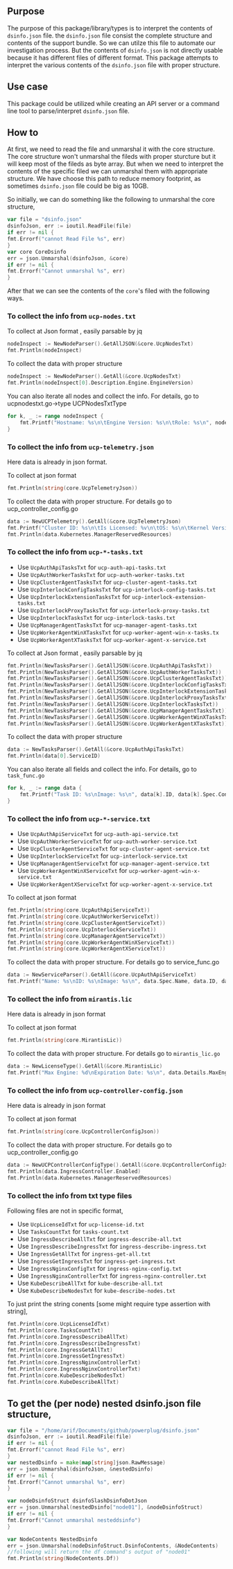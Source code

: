 ## Purpose
The purpose of this package/library/types is to interpret the contents of `dsinfo.json` file. the `dsinfo.json` file consist the complete structure and contents of the support bundle. So we can utilze this file to automate our investigation process. But the contents of `dsinfo.json` is not directly usable because it has different files of different format. This package attempts to interpret the various contents of the `dsinfo.json` file with proper structure.

## Use case
This package could be utilized while creating an API server or a command line tool to parse/interpret `dsinfo.json` file.

## How to

At first, we need to read the file and unmarshal it with the core structure. The core structure won't unmarshal the fileds  with proper sturcture but it will keep most of the fileds as byte array. But when we need to interpret the contents of the specific filed we can unmarshal them with appropriate structure. We have choose this path to reduce memory footprint, as sometimes `dsinfo.json` file could be big as 10GB.

So initially, we can do something like the following to unmarshal the core structure,
```go
var file = "dsinfo.json"
dsinfoJson, err := ioutil.ReadFile(file)
if err != nil {
fmt.Errorf("cannot Read File %s", err)
}
var core CoreDsinfo
err = json.Unmarshal(dsinfoJson, &core)
if err != nil {
fmt.Errorf("Cannot unmarshal %s", err)
}
```
After that we can see the contents of the `core`'s filed with the following ways.
### To collect the info from `ucp-nodes.txt`
To collect at Json format , easily parsable by jq
```go
nodeInspect := NewNodeParser().GetAllJSON(&core.UcpNodesTxt)
fmt.Println(nodeInspect)
```
To collect the data with proper structure
```go
nodeInspect := NewNodeParser().GetAll(&core.UcpNodesTxt)
fmt.Println(nodeInspect[0].Description.Engine.EngineVersion)
```
You can also iterate all nodes and collect the info. For details, go to ucpnodestxt.go->type UCPNodesTxtType
```go
for k, _ := range nodeInspect {
	fmt.Printf("Hostname: %s\n\tEngine Version: %s\n\tRole: %s\n", nodeInspect[k].Description.Hostname, nodeInspect[k].Description.Engine.EngineVersion, nodeInspect[k].Spec.Role)
}
```
### To collect the info from `ucp-telemetry.json`
Here data is already in json format.

To collect at json format
```go
fmt.Println(string(core.UcpTelemetryJson))
```
To collect the data with proper structure. For details go to ucp_controller_config.go
```go
data := NewUCPTelemetry().GetAll(&core.UcpTelemetryJson)
fmt.Printf("Cluster ID: %s\n\tIs Licensed: %v\n\tOS: %s\n\tKernel Version:%s\n", data.ClusterId, data.IsLicensed, data.Os, data.KernelVersion)
fmt.Println(data.Kubernetes.ManagerReservedResources)
```

### To collect the info from `ucp-*-tasks.txt`
- Use `UcpAuthApiTasksTxt` for `ucp-auth-api-tasks.txt`
- Use `UcpAuthWorkerTasksTxt` for `ucp-auth-worker-tasks.txt`
- Use `UcpClusterAgentTasksTxt` for `ucp-cluster-agent-tasks.txt`
- Use `UcpInterlockConfigTasksTxt` for `ucp-interlock-config-tasks.txt`
- Use `UcpInterlockExtensionTasksTxt` for `ucp-interlock-extension-tasks.txt`
- Use `UcpInterlockProxyTasksTxt` for `ucp-interlock-proxy-tasks.txt`
- Use `UcpInterlockTasksTxt` for `ucp-interlock-tasks.txt`
- Use `UcpManagerAgentTasksTxt` for `ucp-manager-agent-tasks.txt`
- Use `UcpWorkerAgentWinXTasksTxt` for `ucp-worker-agent-win-x-tasks.tx`
- Use `UcpWorkerAgentXTasksTxt` for `ucp-worker-agent-x-service.txt`

To collect at Json format , easily parsable by jq
```go
fmt.Println(NewTasksParser().GetAllJSON(&core.UcpAuthApiTasksTxt))
fmt.Println(NewTasksParser().GetAllJSON(&core.UcpAuthWorkerTasksTxt))
fmt.Println(NewTasksParser().GetAllJSON(&core.UcpClusterAgentTasksTxt))
fmt.Println(NewTasksParser().GetAllJSON(&core.UcpInterlockConfigTasksTxt))
fmt.Println(NewTasksParser().GetAllJSON(&core.UcpInterlockExtensionTasksTxt))
fmt.Println(NewTasksParser().GetAllJSON(&core.UcpInterlockProxyTasksTxt))
fmt.Println(NewTasksParser().GetAllJSON(&core.UcpInterlockTasksTxt))
fmt.Println(NewTasksParser().GetAllJSON(&core.UcpManagerAgentTasksTxt))
fmt.Println(NewTasksParser().GetAllJSON(&core.UcpWorkerAgentWinXTasksTxt))
fmt.Println(NewTasksParser().GetAllJSON(&core.UcpWorkerAgentXTasksTxt))
```
To collect the data with proper structure
```go
data := NewTasksParser().GetAll(&core.UcpAuthApiTasksTxt)
fmt.Println(data[0].ServiceID)
```
You can also iterate all fields and collect the info. For details, go to `task_func.go`
```go
for k, _ := range data {
    fmt.Printf("Task ID: %s\nImage: %s\n", data[k].ID, data[k].Spec.ContainerSpec.Image)
}
```
### To collect the info from `ucp-*-service.txt`
- Use `UcpAuthApiServiceTxt` for `ucp-auth-api-service.txt`
- Use `UcpAuthWorkerServiceTxt` for `ucp-auth-worker-service.txt`
- Use `UcpClusterAgentServiceTxt` for `ucp-cluster-agent-service.txt`
- Use `UcpInterlockServiceTxt` for `ucp-interlock-service.txt`
- Use `UcpManagerAgentServiceTxt` for `ucp-manager-agent-service.txt`
- Use `UcpWorkerAgentWinXServiceTxt` for `ucp-worker-agent-win-x-service.txt`
- Use `UcpWorkerAgentXServiceTxt` for `ucp-worker-agent-x-service.txt`

To collect at json format
```go
fmt.Println(string(core.UcpAuthApiServiceTxt))
fmt.Println(string(core.UcpAuthWorkerServiceTxt))
fmt.Println(string(core.UcpClusterAgentServiceTxt))
fmt.Println(string(core.UcpInterlockServiceTxt))
fmt.Println(string(core.UcpManagerAgentServiceTxt))
fmt.Println(string(core.UcpWorkerAgentWinXServiceTxt))
fmt.Println(string(core.UcpWorkerAgentXServiceTxt))
```
To collect the data with proper structure. For details go to service_func.go
```go
data := NewServiceParser().GetAll(&core.UcpAuthApiServiceTxt)
fmt.Printf("Name: %s\nID: %s\nImage: %s\n", data.Spec.Name, data.ID, data.Spec.TaskTemplate.ContainerSpec.Image)
```
### To collect the info from `mirantis.lic`
Here data is already in json format

To collect at json format
```go
fmt.Println(string(core.MirantisLic))
```
To collect the data with proper structure. For details go to `mirantis_lic.go`
```go
data := NewLicenseType().GetAll(&core.MirantisLic)
fmt.Printf("Max Engine: %d\nExpiration Date: %s\n", data.Details.MaxEngines, data.Details.Expiration)
```
### To collect the info from `ucp-controller-config.json`
Here data is already in json format

To collect at json format
```go
fmt.Println(string(core.UcpControllerConfigJson))
```
To collect the data with proper structure. For details go to ucp_controller_config.go
```go
data := NewUCPControllerConfigType().GetAll(&core.UcpControllerConfigJson)
fmt.Println(data.IngressController.Enabled)
fmt.Println(data.Kubernetes.ManagerReservedResources)
```
### To collect the info from txt type files
Following files are not in specific format,
- Use `UcpLicenseIdTxt` for `ucp-license-id.txt`
- Use `TasksCountTxt` for `tasks-count.txt`
- Use `IngressDescribeAllTxt` for `ingress-describe-all.txt`
- Use `IngressDescribeIngressTxt` for `ingress-describe-ingress.txt`
- Use `IngressGetAllTxt` for `ingress-get-all.txt`
- Use `IngressGetIngressTxt` for `ingress-get-ingress.txt`
- Use `IngressNginxConfigTxt` for `ingress-nginx-config.txt`
- Use `IngressNginxControllerTxt` for `ingress-nginx-controller.txt`
- Use `KubeDescribeAllTxt` for `kube-describe-all.txt`
- Use `KubeDescribeNodesTxt` for `kube-describe-nodes.txt`

To just print the string conents [some might require type assertion with string],
```go
fmt.Println(core.UcpLicenseIdTxt)
fmt.Println(core.TasksCountTxt)
fmt.Println(core.IngressDescribeAllTxt)
fmt.Println(core.IngressDescribeIngressTxt)
fmt.Println(core.IngressGetAllTxt)
fmt.Println(core.IngressGetIngressTxt)
fmt.Println(core.IngressNginxControllerTxt)
fmt.Println(core.IngressNginxControllerTxt)
fmt.Println(core.KubeDescribeNodesTxt)
fmt.Println(core.KubeDescribeAllTxt)
```
## To get the (per node) nested dsinfo.json file structure,
```go
var file = "/home/arif/Documents/github/powerplug/dsinfo.json"
dsinfoJson, err := ioutil.ReadFile(file)
if err != nil {
fmt.Errorf("cannot Read File %s", err)
}
var nestedDsinfo = make(map[string]json.RawMessage)
err = json.Unmarshal(dsinfoJson, &nestedDsinfo)
if err != nil {
fmt.Errorf("Cannot unmarshal %s", err)
}

var nodeDsinfoStruct dsinfoSlashDsinfoDotJson
err = json.Unmarshal(nestedDsinfo["node01"], &nodeDsinfoStruct)
if err != nil {
fmt.Errorf("Cannot unmarshal nesteddsinfo")
}

var NodeContents NestedDsinfo
err = json.Unmarshal(nodeDsinfoStruct.DsinfoContents, &NodeContents)
//following will return the df command's output of "node01"
fmt.Println(string(NodeContents.Df))

```

